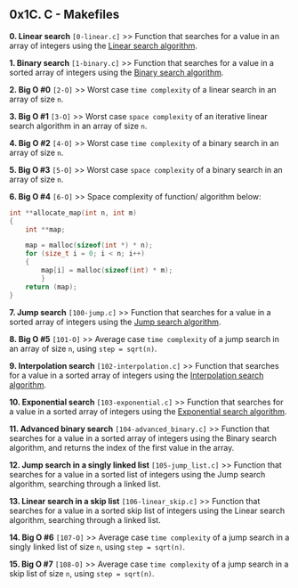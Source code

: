 0x1C. C - Makefiles
-------------------

**0. Linear search** `[0-linear.c]` >> Function that searches for a value in an array of integers using the [Linear search algorithm][LSA].

**1. Binary search** `[1-binary.c]` >> Function that searches for a value in a sorted array of integers using the [Binary search algorithm][BSA].

**2. Big O #0** `[2-O]` >> Worst case `time complexity` of a linear search in an array of size `n`.

**3. Big O #1** `[3-O]` >> Worst case `space complexity` of an iterative linear search algorithm in an array of size `n`.

**4. Big O #2** `[4-O]` >> Worst case `time complexity` of a binary search in an array of size `n`.

**5. Big O #3** `[5-O]` >> Worst case `space complexity` of a binary search in an array of size `n`.

**6. Big O #4** `[6-O]` >> Space complexity of function/ algorithm below:

```c
int **allocate_map(int n, int m)
{
	int **map;

	map = malloc(sizeof(int *) * n);
	for (size_t i = 0; i < n; i++)
	{
		map[i] = malloc(sizeof(int) * m);
		}
	return (map);
}
```
**7. Jump search** `[100-jump.c]` >> Function that searches for a value in a sorted array of integers using the [Jump search algorithm][JSA].

**8. Big O #5** `[101-O]` >> Average case `time complexity` of a  jump search in an array of size `n`, using `step = sqrt(n)`.

**9. Interpolation search** `[102-interpolation.c]` >> Function that searches for a value in a sorted array of integers using the [Interpolation search algorithm][ISA].

**10. Exponential search** `[103-exponential.c]` >> Function that searches for a value in a sorted array of integers using the [Exponential search algorithm][ESA].

**11. Advanced binary search** `[104-advanced_binary.c]` >> Function that searches for a value in a sorted array of integers using the Binary search algorithm, and returns the index of the first value in the array.

**12. Jump search in a singly linked list** `[105-jump_list.c]` >> Function that searches for a value in a sorted list of integers using the Jump search algorithm, searching through a linked list.

**13. Linear search in a skip list** `[106-linear_skip.c]` >> Function that searches for a value in a sorted skip list of integers using the Linear search algorithm, searching through a linked list.

**14. Big O #6** `[107-O]` >> Average case `time complexity` of a jump search in a singly linked list of size `n`, using `step = sqrt(n)`.

**15. Big O #7** `[108-O]` >> Average case `time complexity` of a jump search in a skip list of size `n`, using `step = sqrt(n)`.



[LSA]: https://en.wikipedia.org/wiki/Linear_search
[BSA]: https://en.wikipedia.org/wiki/Binary_search_algorithm
[JSA]: https://en.wikipedia.org/wiki/Jump_search
[ISA]: https://en.wikipedia.org/wiki/Interpolation_search
[ESA]: https://en.wikipedia.org/wiki/Exponential_search
